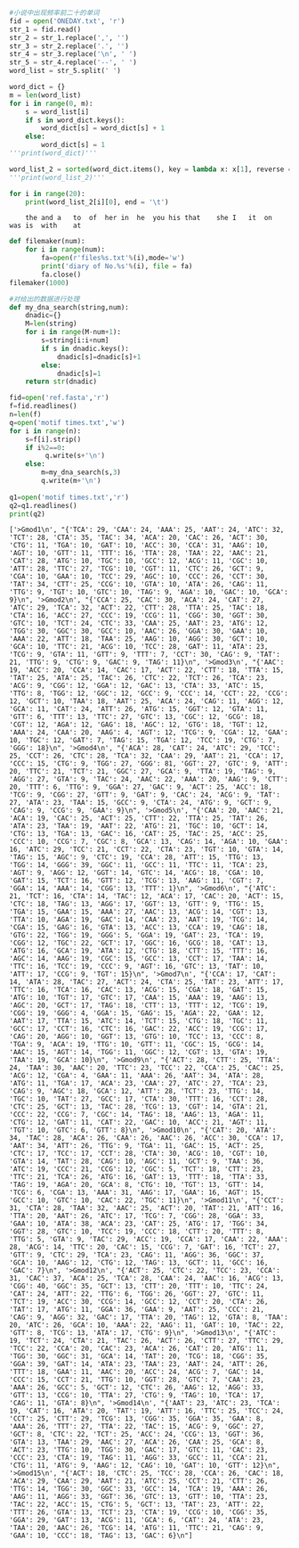 

```python
#小说中出现频率前二十的单词
fid = open('ONEDAY.txt', 'r')
str_1 = fid.read()
str_2 = str_1.replace(',', '')
str_3 = str_2.replace('.', '')
str_4 = str_3.replace('\n', ' ')
str_5 = str_4.replace('--', ' ')
word_list = str_5.split(' ')

word_dict = {}
m = len(word_list)
for i in range(0, m):
    s = word_list[i]
    if s in word_dict.keys():
        word_dict[s] = word_dict[s] + 1
    else:
        word_dict[s] = 1
'''print(word_dict)'''

word_list_2 = sorted(word_dict.items(), key = lambda x: x[1], reverse = True)
'''print(word_list_2)'''

for i in range(20):
    print(word_list_2[i][0], end = '\t')
```

    	the	and	a	to	of	her	in	he	you	his	that	she	I	it	on	was	is	with	at	


```python
def filemaker(num):
    for i in range(num):
        fa=open(r'files%s.txt'%(i),mode='w')
        print('diary of No.%s'%(i), file = fa)
        fa.close()
filemaker(1000)
```


```python
#对给出的数据进行处理
def my_dna_search(string,num):
    dnadic={}
    M=len(string)
    for i in range(M-num+1):
        s=string[i:i+num]
        if s in dnadic.keys():
            dnadic[s]=dnadic[s]+1
        else:
            dnadic[s]=1
    return str(dnadic)

fid=open('ref.fasta','r')
f=fid.readlines()
n=len(f)
q=open('motif times.txt','w')
for i in range(n):
    s=f[i].strip() 
    if i%2==0:
         q.write(s+'\n')
    else:
        m=my_dna_search(s,3)
        q.write(m+'\n')
        
q1=open('motif times.txt','r')
q2=q1.readlines()
print(q2)

```

    ['>Gmod1\n', "{'TCA': 29, 'CAA': 24, 'AAA': 25, 'AAT': 24, 'ATC': 32, 'TCT': 28, 'CTA': 35, 'TAC': 34, 'ACA': 20, 'CAC': 26, 'ACT': 30, 'CTG': 11, 'TGA': 10, 'GAT': 10, 'ACC': 30, 'CCA': 31, 'AAG': 10, 'AGT': 10, 'GTT': 11, 'TTT': 16, 'TTA': 28, 'TAA': 22, 'AAC': 21, 'CAT': 28, 'ATG': 10, 'TGC': 10, 'GCC': 12, 'ACG': 11, 'CGC': 10, 'ATT': 28, 'TTC': 27, 'TCG': 10, 'CGT': 11, 'CTC': 26, 'GCT': 9, 'CGA': 10, 'GAA': 10, 'TCC': 29, 'AGC': 10, 'CCC': 26, 'CCT': 30, 'TAT': 34, 'CTT': 25, 'CCG': 10, 'GTA': 10, 'ATA': 26, 'CAG': 11, 'TTG': 9, 'TGT': 10, 'GTC': 10, 'TAG': 9, 'AGA': 10, 'GAC': 10, 'GCA': 9}\n", '>Gmod2\n', "{'CCA': 25, 'CAC': 30, 'ACA': 24, 'CAT': 27, 'ATC': 29, 'TCA': 32, 'ACT': 22, 'CTT': 28, 'TTA': 25, 'TAC': 18, 'CTA': 16, 'ACC': 27, 'CCC': 19, 'CCG': 11, 'CGG': 30, 'GGT': 30, 'GTC': 10, 'TCT': 24, 'CTC': 33, 'CAA': 25, 'AAT': 23, 'ATG': 12, 'TGG': 30, 'GGC': 30, 'GCC': 10, 'AAC': 26, 'GGA': 30, 'GAA': 10, 'AAA': 22, 'ATT': 18, 'TAA': 25, 'AAG': 10, 'AGG': 30, 'GCT': 10, 'GCA': 10, 'TTC': 21, 'ACG': 10, 'TCC': 28, 'GAT': 11, 'ATA': 23, 'TCG': 9, 'GTA': 11, 'GTT': 9, 'TTT': 7, 'CCT': 30, 'CAG': 9, 'TAT': 21, 'TTG': 9, 'CTG': 9, 'GAC': 9, 'TAG': 11}\n", '>Gmod3\n', "{'AAC': 19, 'ACC': 20, 'CCA': 14, 'CAC': 17, 'ACT': 22, 'CTT': 18, 'TTA': 15, 'TAT': 25, 'ATA': 25, 'TAC': 26, 'CTC': 22, 'TCT': 26, 'TCA': 23, 'ACG': 9, 'CGG': 12, 'GGA': 12, 'GAC': 13, 'CTA': 33, 'ATC': 15, 'TTG': 8, 'TGG': 12, 'GGC': 12, 'GCC': 9, 'CCC': 14, 'CCT': 22, 'CCG': 12, 'GCT': 10, 'TAA': 18, 'AAT': 25, 'ACA': 24, 'CAG': 11, 'AGG': 12, 'GCA': 11, 'CAT': 24, 'ATT': 26, 'ATG': 15, 'GGT': 12, 'GTA': 11, 'GTT': 6, 'TTT': 13, 'TTC': 27, 'GTC': 13, 'CGC': 12, 'GCG': 18, 'CGT': 12, 'AGA': 12, 'GAG': 18, 'AGC': 12, 'GTG': 18, 'TGT': 12, 'AAA': 24, 'CAA': 20, 'AAG': 4, 'AGT': 12, 'TCG': 9, 'CGA': 12, 'GAA': 10, 'TGC': 12, 'GAT': 7, 'TAG': 15, 'TGA': 12, 'TCC': 19, 'CTG': 7, 'GGG': 18}\n", '>Gmod4\n', "{'ACA': 28, 'CAT': 24, 'ATC': 29, 'TCC': 25, 'CCT': 26, 'CTC': 28, 'TCA': 32, 'CAA': 29, 'AAT': 21, 'CCA': 17, 'CCC': 15, 'CTG': 9, 'TGG': 27, 'GGG': 81, 'GGT': 27, 'GTC': 9, 'ATT': 20, 'TTC': 21, 'TCT': 21, 'GGC': 27, 'GCA': 9, 'TTA': 19, 'TAG': 9, 'AGG': 27, 'GTA': 9, 'TAC': 24, 'AAC': 22, 'AAA': 20, 'AAG': 9, 'CTT': 20, 'TTT': 6, 'TTG': 9, 'GGA': 27, 'GAC': 9, 'ACT': 25, 'ACC': 18, 'TCG': 9, 'CGG': 27, 'GTT': 9, 'GAT': 9, 'CAC': 24, 'ACG': 9, 'TAT': 27, 'ATA': 23, 'TAA': 15, 'GCC': 9, 'CTA': 24, 'ATG': 9, 'GCT': 9, 'CAG': 9, 'CCG': 9, 'GAA': 9}\n", '>Gmod5\n', "{'CAA': 20, 'AAC': 21, 'ACA': 19, 'CAC': 25, 'ACT': 25, 'CTT': 22, 'TTA': 25, 'TAT': 26, 'ATA': 23, 'TAA': 19, 'AAT': 22, 'ATG': 21, 'TGC': 10, 'GCT': 14, 'CTG': 13, 'TGA': 13, 'GAC': 16, 'CAT': 25, 'TAC': 25, 'ACC': 25, 'CCC': 10, 'CCG': 7, 'CGC': 8, 'GCA': 13, 'CAG': 14, 'AGA': 10, 'GAA': 16, 'ATC': 29, 'TCC': 21, 'CCT': 22, 'CTA': 23, 'TGT': 10, 'GTA': 14, 'TAG': 15, 'AGC': 9, 'CTC': 19, 'CCA': 28, 'ATT': 15, 'TTG': 13, 'TGG': 14, 'GGG': 39, 'GGC': 11, 'GCC': 11, 'TTC': 11, 'TCA': 23, 'AGT': 9, 'AGG': 12, 'GGT': 14, 'GTC': 14, 'ACG': 18, 'CGA': 10, 'GAT': 15, 'TCT': 16, 'GTT': 12, 'TCG': 13, 'AAG': 11, 'CGT': 7, 'GGA': 14, 'AAA': 14, 'CGG': 13, 'TTT': 1}\n", '>Gmod6\n', "{'ATC': 21, 'TCT': 16, 'CTA': 14, 'TAC': 12, 'ACA': 17, 'CAC': 20, 'ACT': 15, 'CTC': 18, 'TAG': 13, 'AGG': 17, 'GGT': 13, 'GTT': 9, 'TTG': 15, 'TGA': 15, 'GAA': 15, 'AAA': 27, 'AAC': 13, 'ACG': 14, 'CGT': 13, 'TTA': 10, 'AGA': 19, 'GAC': 14, 'CAA': 23, 'AAT': 19, 'TCG': 14, 'CGA': 15, 'GAG': 16, 'GTA': 13, 'ACC': 13, 'CCA': 19, 'CAG': 18, 'GTG': 22, 'TGG': 19, 'GGG': 5, 'GGA': 19, 'GAT': 23, 'TCA': 19, 'CGG': 12, 'TGC': 22, 'GCT': 17, 'GGC': 16, 'GCG': 18, 'CAT': 13, 'ATG': 16, 'GCA': 19, 'ATA': 12, 'CTG': 18, 'CTT': 15, 'TTT': 16, 'AGC': 14, 'AAG': 19, 'CGC': 15, 'GCC': 13, 'CCT': 17, 'TAA': 14, 'TTC': 16, 'TCC': 19, 'CCC': 9, 'AGT': 16, 'GTC': 13, 'TAT': 10, 'ATT': 17, 'CCG': 9, 'TGT': 15}\n", '>Gmod7\n', "{'CCA': 17, 'CAT': 14, 'ATA': 28, 'TAC': 27, 'ACT': 24, 'CTA': 25, 'TAT': 23, 'ATT': 17, 'TTC': 16, 'TCA': 16, 'CAC': 13, 'ACG': 15, 'CGA': 18, 'GAT': 15, 'ATG': 10, 'TGT': 17, 'GTC': 17, 'CAA': 15, 'AAA': 19, 'AAG': 13, 'AGC': 20, 'GCT': 17, 'TAG': 18, 'CTT': 13, 'TTT': 12, 'TCG': 19, 'CGG': 19, 'GGG': 4, 'GGA': 15, 'GAG': 15, 'AGA': 22, 'GAA': 12, 'AAT': 17, 'TTA': 15, 'ATC': 14, 'TCT': 15, 'CTG': 18, 'TGC': 11, 'GCC': 17, 'CCT': 16, 'CTC': 16, 'GAC': 22, 'ACC': 19, 'CCG': 17, 'CAG': 20, 'AGG': 10, 'GGT': 13, 'GTG': 10, 'TCC': 13, 'CCC': 8, 'TGA': 9, 'ACA': 19, 'TTG': 10, 'GTT': 11, 'CGC': 15, 'GCG': 14, 'AAC': 15, 'AGT': 14, 'TGG': 11, 'GGC': 12, 'CGT': 13, 'GTA': 19, 'TAA': 19, 'GCA': 10}\n", '>Gmod9\n', "{'ACT': 28, 'CTT': 25, 'TTA': 24, 'TAA': 30, 'AAC': 20, 'TTC': 23, 'TCC': 22, 'CCA': 25, 'CAC': 25, 'ACG': 12, 'CGA': 4, 'GAA': 11, 'AAA': 26, 'AAT': 34, 'ATA': 28, 'ATG': 11, 'TGA': 17, 'ACA': 23, 'CAA': 27, 'ATC': 27, 'TCA': 23, 'CAG': 9, 'AGC': 18, 'GCA': 12, 'ATT': 28, 'TCT': 23, 'TTG': 14, 'TGC': 10, 'TAT': 27, 'GCC': 17, 'CTA': 30, 'TTT': 16, 'CCT': 28, 'CTC': 25, 'GCT': 13, 'TAC': 28, 'TCG': 13, 'CGT': 14, 'GTA': 21, 'CCC': 22, 'CCG': 7, 'CGC': 14, 'TAG': 18, 'AAG': 13, 'AGA': 11, 'CTG': 12, 'GAT': 11, 'CAT': 22, 'GAC': 10, 'ACC': 21, 'AGT': 11, 'TGT': 10, 'GTC': 6, 'GTT': 8}\n", '>Gmod10\n', "{'CAT': 20, 'ATA': 34, 'TAC': 28, 'ACA': 26, 'CAA': 26, 'AAC': 26, 'ACC': 30, 'CCA': 17, 'AAT': 34, 'ATT': 26, 'TTG': 9, 'TGA': 11, 'GAC': 15, 'ACT': 25, 'CTC': 17, 'TCC': 17, 'CCT': 28, 'CTA': 30, 'ACG': 10, 'CGT': 10, 'GTA': 14, 'TAT': 28, 'CAG': 10, 'AGC': 11, 'GCT': 9, 'TAA': 36, 'ATC': 19, 'CCC': 21, 'CCG': 12, 'CGC': 5, 'TCT': 18, 'CTT': 23, 'TTC': 21, 'TCA': 26, 'ATG': 16, 'GAT': 13, 'TTT': 18, 'TTA': 33, 'TAG': 19, 'AGA': 20, 'GCA': 8, 'CTG': 10, 'TGT': 13, 'GTT': 14, 'TCG': 6, 'CGA': 13, 'AAA': 31, 'AAG': 17, 'GAA': 16, 'AGT': 15, 'GCC': 10, 'GTC': 10, 'CAC': 22, 'TGC': 11}\n", '>Gmod11\n', "{'CCT': 31, 'CTA': 28, 'TAA': 32, 'AAC': 25, 'ACT': 20, 'TAT': 21, 'ATT': 16, 'TTA': 20, 'AAT': 26, 'ATC': 17, 'TCG': 7, 'CGG': 28, 'GGA': 33, 'GAA': 10, 'ATA': 38, 'ACA': 23, 'CAT': 25, 'ATG': 17, 'TGG': 34, 'GGT': 28, 'GTC': 10, 'TCC': 19, 'CCC': 18, 'CTT': 20, 'TTT': 8, 'TTG': 5, 'GTA': 9, 'TAC': 29, 'ACC': 19, 'CCA': 17, 'CAA': 22, 'AAA': 28, 'ACG': 14, 'TTC': 20, 'CAC': 15, 'CCG': 7, 'GAT': 16, 'TCT': 27, 'GTT': 9, 'CTC': 29, 'TCA': 23, 'CAG': 11, 'AGG': 36, 'GGC': 37, 'GCA': 10, 'AAG': 12, 'CTG': 12, 'TAG': 13, 'GCT': 11, 'GCC': 16, 'GAC': 7}\n", '>Gmod12\n', "{'ACT': 25, 'CTC': 22, 'TCC': 23, 'CCA': 31, 'CAC': 37, 'ACA': 25, 'TCA': 28, 'CAA': 24, 'AAC': 16, 'ACG': 13, 'CGG': 40, 'GGC': 35, 'GCT': 13, 'CTT': 20, 'TTT': 10, 'TTC': 24, 'CAT': 24, 'ATT': 22, 'TTG': 6, 'TGG': 26, 'GGT': 27, 'GTC': 11, 'TCT': 19, 'ACC': 30, 'CCG': 14, 'GCC': 12, 'CCT': 20, 'CTA': 26, 'TAT': 17, 'ATG': 11, 'GGA': 36, 'GAA': 9, 'AAT': 25, 'CCC': 21, 'CAG': 9, 'AGG': 32, 'GAC': 17, 'TTA': 20, 'TAG': 12, 'GTA': 8, 'TAA': 20, 'ATC': 26, 'GCA': 10, 'AAA': 22, 'AAG': 11, 'GAT': 10, 'TAC': 22, 'GTT': 8, 'TCG': 13, 'ATA': 17, 'CTG': 9}\n", '>Gmod13\n', "{'ATC': 19, 'TCT': 24, 'CTA': 21, 'TAC': 26, 'ACT': 26, 'CTT': 27, 'TTC': 29, 'TCC': 22, 'CCA': 20, 'CAC': 23, 'ACA': 26, 'CAT': 20, 'ATG': 11, 'TGG': 30, 'GGC': 31, 'GCA': 14, 'TAT': 20, 'TCG': 18, 'CGG': 35, 'GGA': 39, 'GAT': 14, 'ATA': 23, 'TAA': 23, 'AAT': 24, 'ATT': 26, 'TTT': 18, 'GAA': 11, 'AAC': 20, 'ACC': 24, 'ACG': 7, 'GAC': 14, 'CCC': 15, 'CCT': 21, 'TTG': 10, 'GGT': 28, 'GTC': 7, 'CAA': 23, 'AAA': 26, 'GCC': 5, 'GCT': 12, 'CTC': 26, 'AAG': 12, 'AGG': 33, 'GTT': 13, 'CCG': 10, 'TTA': 27, 'CTG': 9, 'TAG': 10, 'TCA': 17, 'CAG': 11, 'GTA': 8}\n", '>Gmod14\n', "{'AAT': 23, 'ATC': 23, 'TCA': 19, 'CAT': 16, 'ATA': 20, 'TAT': 19, 'ATT': 16, 'TTC': 25, 'TCC': 24, 'CCT': 25, 'CTT': 29, 'TCG': 13, 'CGG': 35, 'GGA': 35, 'GAA': 8, 'AAA': 26, 'TTT': 27, 'TTA': 22, 'TAC': 15, 'ACG': 9, 'GGC': 27, 'GCT': 8, 'CTC': 22, 'TCT': 25, 'ACC': 24, 'CCG': 13, 'GGT': 36, 'GTA': 13, 'TAA': 29, 'AAC': 27, 'ACA': 26, 'CAA': 25, 'GCA': 8, 'ACT': 23, 'TTG': 10, 'TGG': 30, 'GAC': 17, 'GTC': 11, 'CAC': 23, 'CCC': 23, 'CTA': 19, 'TAG': 11, 'AGG': 33, 'GCC': 11, 'CCA': 21, 'CTG': 11, 'ATG': 9, 'AAG': 12, 'CAG': 10, 'GAT': 10, 'GTT': 12}\n", '>Gmod15\n', "{'ACT': 18, 'CTC': 25, 'TCC': 28, 'CCA': 26, 'CAC': 18, 'ACA': 29, 'CAA': 29, 'AAT': 21, 'ATC': 25, 'CCT': 21, 'CTT': 26, 'TTG': 14, 'TGG': 30, 'GGC': 33, 'GCC': 14, 'TCA': 19, 'AAA': 26, 'AAG': 11, 'AGG': 33, 'GGT': 36, 'GTC': 13, 'GTT': 10, 'TTA': 23, 'TAC': 22, 'ACC': 15, 'CTG': 5, 'GCT': 13, 'TAT': 23, 'ATT': 22, 'TTT': 26, 'GTA': 13, 'TCT': 23, 'CTA': 19, 'CCG': 10, 'CGG': 35, 'GGA': 29, 'GAT': 13, 'ACG': 11, 'GCA': 6, 'CAT': 24, 'ATA': 23, 'TAA': 20, 'AAC': 26, 'TCG': 14, 'ATG': 11, 'TTC': 21, 'CAG': 9, 'GAA': 10, 'CCC': 18, 'TAG': 13, 'GAC': 6}\n"]
    


```python

```
